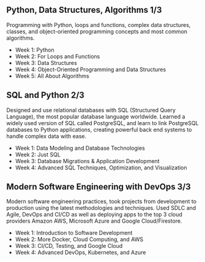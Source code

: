 ## Python, Data Structures, Algorithms 1/3​
Programming with Python, loops and functions, complex data structures, classes, and object-oriented programming concepts and most common algorithms.

- Week 1: Python
- Week 2: For Loops and Functions
- Week 3: Data Structures
- Week 4: Object-Oriented Programming and Data Structures
- Week 5: All About Algorithms

## SQL and Python 2/3
Designed and use relational databases with SQL (Structured Query Language), the most popular database language worldwide. Learned a widely used version of SQL called PostgreSQL, and learn to link PostgreSQL databases to Python applications, creating powerful back end systems to handle complex data with ease.

- Week 1: Data Modeling and Database Technologies
- Week 2: Just SQL
- Week 3: Database Migrations & Application Development
- Week 4: Advanced SQL Techniques, Optimization, and Visualization

## Modern Software Engineering with DevOps 3/3
Modern software engineering practices, took projects from development to production using the latest methodologies and techniques. Used SDLC and Agile, DevOps and CI/CD as well as deploying apps to the top 3 cloud providers Amazon AWS, Microsoft Azure and Google Cloud/Firestore.

- Week 1: Introduction to Software Development
- Week 2: More Docker, Cloud Computing, and AWS
- Week 3: CI/CD, Testing, and Google Cloud
- Week 4: Advanced DevOps, Kubernetes, and Azure
